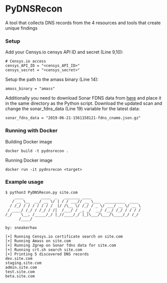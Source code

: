# PyDNSRecon

A tool that collects DNS records from the 4 resources and tools that create unique findings

### Setup

Add your Censys.io censys API ID and secret (Line 9,10):
```
# Censys.io access
censys_API_ID = "<censys_API_ID>"
censys_secret = "<censys_secret>"
```

Setup the path to the amass binary (Line 14):
```
amass_binary = "amass"
```

Additionally you need to download Sonar FDNS data from [here](https://opendata.rapid7.com/sonar.fdns_v2/2019-06-21-1561158121-fdns_cname.json.gz) and place it in the same directory as the Python script. Download the updated scan and change the sonar_fdns_data (Line 19) variable for the latest data:
```
sonar_fdns_data = "2019-06-21-1561158121-fdns_cname.json.gz"
```

### Running with Docker

Building Docker image
```
docker build -t pydnsrecon .
```

Running Docker image
```
docker run -it pydnsrecon <target>
```


### Example usage

```
$ python3 PyDNSRecon.py site.com
    ____        ____  _   _______ ____
   / __ \__  __/ __ \/ | / / ___// __ \___  _________  ____
  / /_/ / / / / / / /  |/ /\__ \/ /_/ / _ \/ ___/ __ \/ __ \
 / ____/ /_/ / /_/ / /|  /___/ / _, _/  __/ /__/ /_/ / / / /
/_/    \__, /_____/_/ |_//____/_/ |_|\___/\___/\____/_/ /_/
      /____/

by: sneakerhax

[+] Running Censys.io certificate search on site.com
[+] Running Amass on site.com
[+] Running Zgrep on Sonar fdns data for site.com
[+] Running crt.sh search site.com
[+] Printing 5 discovered DNS records
dev.site.com
staging.site.com
admin.site.com
test.site.com
beta.site.com
```
